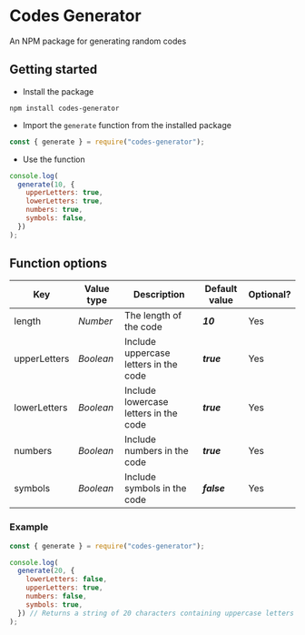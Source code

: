 # Codes Generator

An NPM package for generating random codes

## Getting started

- Install the package

```
npm install codes-generator
```

- Import the `generate` function from the installed package

```js
const { generate } = require("codes-generator");
```

- Use the function

```js
console.log(
  generate(10, {
    upperLetters: true,
    lowerLetters: true,
    numbers: true,
    symbols: false,
  })
);
```

## Function options

| **Key**      | **Value type** | **Description**                       | **Default value** | **Optional?** |
| ------------ | -------------- | ------------------------------------- | ----------------- | ------------- |
| length       | _Number_       | The length of the code                | _**10**_          | Yes           |
| upperLetters | _Boolean_      | Include uppercase letters in the code | _**true**_        | Yes           |
| lowerLetters | _Boolean_      | Include lowercase letters in the code | _**true**_        | Yes           |
| numbers      | _Boolean_      | Include numbers in the code           | _**true**_        | Yes           |
| symbols      | _Boolean_      | Include symbols in the code           | _**false**_       | Yes           |

### Example

```js
const { generate } = require("codes-generator");

console.log(
  generate(20, {
    lowerLetters: false,
    upperLetters: true,
    numbers: false,
    symbols: true,
  }) // Returns a string of 20 characters containing uppercase letters and symbols
);
```
